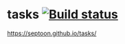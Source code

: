 # tasks [![Build status](https://ci.appveyor.com/api/projects/status/sl78m7n74pkaw08l?svg=true)](https://ci.appveyor.com/project/septoon/tasks)
https://septoon.github.io/tasks/
